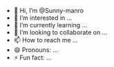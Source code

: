 - 👋 Hi, I’m @Sunny-manro
- 👀 I’m interested in ...
- 🌱 I’m currently learning ...
- 💞️ I’m looking to collaborate on ...
- 📫 How to reach me ...
- 😄 Pronouns: ...
- ⚡ Fun fact: ...

<!---
Sunny-manro/Sunny-manro is a ✨ special ✨ repository because its `README.md` (this file) appears on your GitHub profile.
You can click the Preview link to take a look at your changes.
--->
